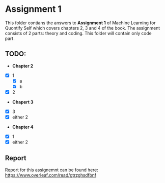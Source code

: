 # Assignment 1
This folder contians the answers to **Assignment 1** of Machine Learning for Quontify Self which covers chapters 2, 3 and 4 of the book. 
The assignment consists of 2 parts: theory and coding. This folder will contain only code part.

## TODO:
- **Chapter 2**
- [x]  1
	- [x]  a
	- [x] b
- [x]  2
- **Chapert 3**
- [x]  3
- [x]  either 2
- **Chapter 4**
- [x]  1 
- [x]  either 2

## Report 
Report for this assignemnt can be found here:
https://www.overleaf.com/read/gtrzghsdfbnf
